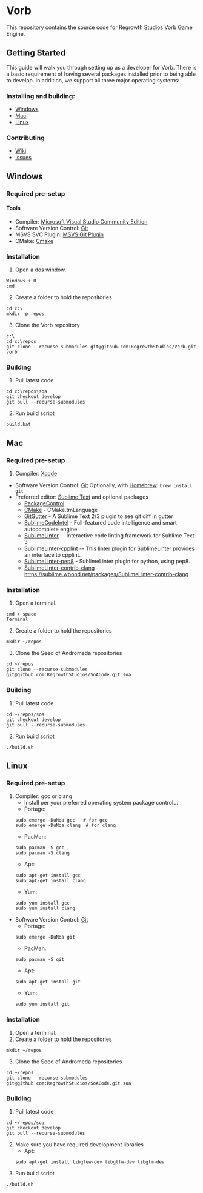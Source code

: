# Vorb
This repository contains the source code for Regrowth Studios Vorb Game Engine.

## Getting Started
This guide will walk you through setting up as a developer for
Vorb.  There is a basic requirement of having several
packages installed prior to being able to develop.  In addition,
we support all three major operating systems:

### Installing and building:
* [Windows](#Windows)
* [Mac](#Mac)
* [Linux](#Linux)
 
### Contributing
* [Wiki](https://github.com/RegrowthStudios/SoACode/wiki)
* [Issues](https://github.com/RegrowthStudios/SoACode/issues)


## Windows

### Required pre-setup
#### Tools
*  Compiler: [Microsoft Visual Studio Community Edition](http://www.visualstudio.com/)
*  Software Version Control:  [Git](http://git-scm.com/downloads)
*  MSVS SVC Plugin:  [MSVS Git Plugin](http://msdn.microsoft.com/en-us/library/hh850437.aspx)
*  CMake: [Cmake](http://www.cmake.org/download/)

### Installation
1. Open a dos window.
```
Windows + R
cmd
```
2. Create a folder to hold the repositories
```
cd c:\
mkdir -p repos
```
3. Clone the Vorb repository
```
c:\
cd c:\repos
git clone --recurse-submodules git@github.com:RegrowthStudios/Vorb.git vorb
```

### Building
1. Pull latest code
```
cd c:\repos\soa
git checkout develop
git pull --recurse-submodules
```
2. Run build script
```
build.bat
```


## Mac

### Required pre-setup
1. Compiler: [Xcode](https://developer.apple.com/xcode/)
* Software Version Control: [Git](http://git-scm.com/downloads)
    Optionally, with [Homebrew](http://brew.sh/):
    ```brew install git```
* Preferred editor: [Sublime Text](http://www.sublimetext.com/) and optional packages
    * [PackageControl](https://sublime.wbond.net/installation)
    * [CMake](https://sublime.wbond.net/packages/CMake) - CMake.tmLanguage
    * [GitGutter](https://sublime.wbond.net/packages/GitGutter) - A Sublime Text 2/3 plugin to see git diff in gutter
    * [SublimeCodeIntel](https://sublime.wbond.net/packages/SublimeCodeIntel) - Full-featured code intelligence and smart autocomplete engine
    * [SublimeLinter](https://sublime.wbond.net/packages/SublimeLinter) -- Interactive code linting framework for Sublime Text 3
    * [SublimeLinter-cpplint](https://sublime.wbond.net/packages/SublimeLinter-cpplint) -- This linter plugin for SublimeLinter provides an interface to cpplint.
    * [SublimeLinter-pep8](https://sublime.wbond.net/packages/SublimeLinter-pep8) - SublimeLinter plugin for python, using pep8.
    * [SublimeLinter-contrib-clang](https://sublime.wbond.net/packages/SublimeLinter-contrib-clang) - https://sublime.wbond.net/packages/SublimeLinter-contrib-clang

### Installation
1. Open a terminal.
```
cmd + space
Terminal
```
2. Create a folder to hold the repositories
```
mkdir ~/repos
```
3. Clone the Seed of Andromeda repositories
```
cd ~/repos
git clone --recurse-submodules git@github.com:RegrowthStudios/SoACode.git soa
```

### Building
1. Pull latest code
```
cd ~/repos/soa
git checkout develop
git pull --recurse-submodules
```
2. Run build script
```
./build.sh
```


## Linux

### Required pre-setup
1. Compiler: gcc or clang
    * Install per your preferred operating system package control...
    * Portage:
    ```
    sudo emerge -DuNqa gcc   # for gcc
    sudo emerge -DuNqa clang  # for clang
    ```
    * PacMan:
    ```
    sudo pacman -S gcc
    sudo pacman -S clang
    ```
    * Apt:
    ```
    sudo apt-get install gcc
    sudo apt-get install clang
    ```
    * Yum:
    ```
    sudo yum install gcc
    sudo yum install clang
    ```
* Software Version Control: [Git](http://git-scm.com/downloads)
    * Portage:
    ```
    sudo emerge -DuNqa git
    ```
    * PacMan:
    ```
    sudo pacman -S git
    ```
    * Apt:
    ```
    sudo apt-get install git
    ```
    * Yum:
    ```
    sudo yum install git
    ```

### Installation
1. Open a terminal.
2. Create a folder to hold the repositories
```
mkdir ~/repos
```
3. Clone the Seed of Andromeda repositories
```
cd ~/repos
git clone --recurse-submodules git@github.com:RegrowthStudios/SoACode.git soa
```

### Building
1. Pull latest code
```
cd ~/repos/soa
git checkout develop
git pull --recurse-submodules
```
2. Make sure you have required development libraries
    * Apt:
    ```
    sudo apt-get install libglew-dev libglfw-dev libglm-dev
    ```
3. Run build script
```
./build.sh
```
